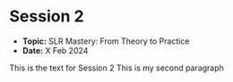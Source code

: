 # Session 2

- **Topic:** SLR Mastery: From Theory to Practice
- **Date:** X Feb 2024

This is the text for Session 2
This is my second paragraph
